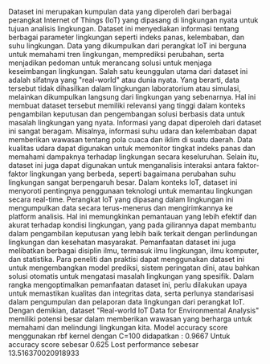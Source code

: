 Dataset ini merupakan kumpulan data yang diperoleh dari berbagai perangkat Internet of Things (IoT) yang dipasang di lingkungan nyata untuk tujuan analisis lingkungan. Dataset ini menyediakan informasi tentang berbagai parameter lingkungan seperti indeks panas, kelembaban, dan suhu lingkungan. Data yang dikumpulkan dari perangkat IoT ini berguna untuk memahami tren lingkungan, memprediksi perubahan, serta menjadikan pedoman untuk merancang solusi untuk menjaga keseimbangan lingkungan.
Salah satu keunggulan utama dari dataset ini adalah sifatnya yang "real-world" atau dunia nyata. Yang berarti, data tersebut tidak dihasilkan dalam lingkungan laboratorium atau simulasi, melainkan dikumpulkan langsung dari lingkungan yang sebenarnya. Hal ini membuat dataset tersebut memiliki relevansi yang tinggi dalam konteks pengambilan keputusan dan pengembangan solusi berbasis data untuk masalah lingkungan yang nyata.
Informasi yang dapat diperoleh dari dataset ini sangat beragam. Misalnya, informasi suhu udara dan kelembaban dapat memberikan wawasan tentang pola cuaca dan iklim di suatu daerah. Data kualitas udara dapat digunakan untuk memonitor tingkat indeks panas dan memahami dampaknya terhadap lingkungan secara keseluruhan. Selain itu, dataset ini juga dapat digunakan untuk menganalisis interaksi antara faktor-faktor lingkungan yang berbeda, seperti bagaimana perubahan suhu lingkungan sangat berpengaruh besar.
Dalam konteks IoT, dataset ini menyoroti pentingnya penggunaan teknologi untuk memantau lingkungan secara real-time. Perangkat IoT yang dipasang dalam lingkungan ini mengumpulkan data secara terus-menerus dan mengirimkannya ke platform analisis. Hal ini memungkinkan pemantauan yang lebih efektif dan akurat terhadap kondisi lingkungan, yang pada gilirannya dapat membantu dalam pengambilan keputusan yang lebih baik terkait dengan perlindungan lingkungan dan kesehatan masyarakat.
Pemanfaatan dataset ini juga melibatkan berbagai disiplin ilmu, termasuk ilmu lingkungan, ilmu komputer, dan statistika. Para peneliti dan praktisi dapat menggunakan dataset ini untuk mengembangkan model prediksi, sistem peringatan dini, atau bahkan solusi otomatis untuk mengatasi masalah lingkungan yang spesifik.
Dalam rangka mengoptimalkan pemanfaatan dataset ini, perlu dilakukan upaya untuk memastikan kualitas dan integritas data, serta perlunya standarisasi dalam pengumpulan dan pelaporan data lingkungan dari perangkat IoT. Dengan demikian, dataset "Real-world IoT Data for Environmental Analysis" memiliki potensi besar dalam memberikan wawasan yang berharga untuk memahami dan melindungi lingkungan kita. 
Model accuracy score menggunakan rbf kernel dengan C=100 didapatkan : 0.9667
Untuk accuracy score sebesar 0.625
Lost performance sebesar 13.516370020918933

